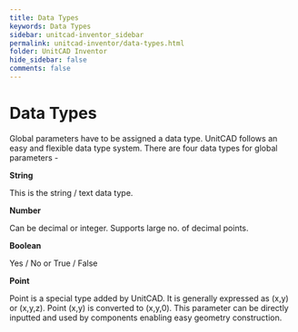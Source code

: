 ```yaml
---
title: Data Types
keywords: Data Types
sidebar: unitcad-inventor_sidebar
permalink: unitcad-inventor/data-types.html
folder: UnitCAD Inventor
hide_sidebar: false
comments: false
---
```

# Data Types



Global parameters have to be assigned a data type. UnitCAD follows an easy and flexible data type system. There are four data types for global parameters -

**String**

This is the string / text data type.


**Number**

Can be decimal or integer. Supports large no. of decimal points.


**Boolean**

Yes / No or True / False


**Point**

Point is a special type added by UnitCAD. It is generally expressed as (x,y) or (x,y,z). Point (x,y) is converted to (x,y,0). This parameter can be directly inputted and used by components enabling easy geometry construction.
